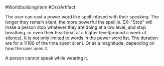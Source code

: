 #Worldbuilding/Item  #Ors/Artifact 

The user can cast a power word like spell infused with their speaking. The longer they remain silent, the more powerful the spell is. EX: "Stop" will make a person stop whatever they are doing at a low level, and stop breathing, or even their heartbeat at a higher level(around a week of silence). It is not only limited to words in the power word list. The duration are for a 1/100 of the time spent silent. Or as a magnitude, depending on how the user uses it. 

A person cannot speak while wearing it. 